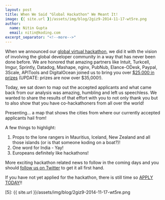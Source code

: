 ```yaml
---
layout: post
title: When We Said "Global Hackathon" We Meant It!
image: {{ site.url }}/assets/img/blog/2giz9-2014-11-17-wt5re.png
author:
  name: Nitin Gupta
  email: nitin@koding.com
excerpt_separator: "<!--more-->"
---
```

<!--more-->
When we announced our [global virtual hackathon][1], we did it with the vision of involving the global developer community in a way that has never been done before. We are honored that amazing partners like Intuit, Turkcell, Imgur, Sprintly, Datadog, Mashape, nginx, PubNub, Elance-ODesk, Paypal, 3Scale, APITools and DigitalOcean joined us to bring you over [$25,000 in prizes][2] (UPDATE: prizes are now over $35,000!).

Today, we sat down to map out the accepted applicants and what came back from our analysis was amazing, humbling and left us speechless. We wanted to share the results of that effort with you to not only thank you but to also show that you have co-hackathoners from all over the world!

Presenting... a map that shows the cities from where our currently accepted applicants hail from!

A few things to highlight:

1. Props to the lone rangers in Mauritius, Iceland, New Zealand and all those islands (or is that someone koding on a boat?)!
2. One word for India - Yay!
3. Europeans definitely like hackathons!

More exciting hackathon related news to follow in the coming days and you should [follow us on Twitter][3] to get it all first hand.

If you have not yet applied for the hackathon, there is still time so [APPLY TODAY][4]!!

[1]: http://blog.koding.com/2014/10/hackathon/ "Let's hack together, no matter where we are!"
[2]: http://blog.koding.com/2014/11/hackathon-update/ "Making a Good Thing Even Better… Hackathon prize now more than $25,000!"
[3]: http://twitter.com/intent/user?screen_name=koding "Koding Twitter follow"
[4]: https://koding.com/Hackathon "Koding Hackathon!"
[5]: {{ site.url }}/assets/img/blog/2giz9-2014-11-17-wt5re.png
